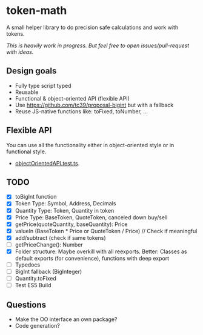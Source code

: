 # token-math

A small helper library to do precision safe calculations and work with tokens.

_This is heavily work in progress. But feel free to open issues/pull-request with ideas._

## Design goals

- Fully type script typed
- Reusable
- Functional & object-oriented API (flexible API)
- Use https://github.com/tc39/proposal-bigint but with a fallback
- Reuse JS-native functions like: toFixed, toNumber, ...

## Flexible API

You can use all the functionality either in object-oriented style or in functional style.

- [objectOrientedAPI.test.ts](./src/objectOrientedAPI.test.ts).

## TODO

- [x] toBigInt function
- [x] Token Type: Symbol, Address, Decimals
- [x] Quantity Type: Token, Quantity in token
- [x] Price Type: BaseToken, QuoteToken, canceled down buy/sell
- [x] getPrice(quoteQuantity, baseQuantity): Price
- [x] valueIn (BaseToken \* Price or QuoteToken / Price) // Check if meaningful
- [x] add/subtract (check if same tokens)
- [ ] getPriceChange(): Number
- [x] Folder structure: Maybe overkill with all reexports. Better: Classes as default exports (for convenience), functions with deep export
- [ ] Typedocs
- [ ] BigInt fallback (BigInteger)
- [ ] Quantity.toFixed
- [ ] Test ES5 Build

## Questions

- Make the OO interface an own package?
- Code generation?
